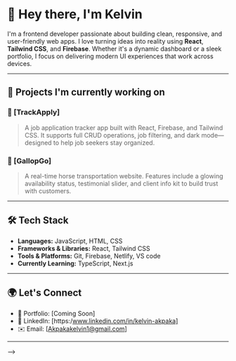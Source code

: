 # 👋 Hey there, I'm Kelvin

I'm a frontend developer passionate about building clean, responsive, and user-friendly web apps. I love turning ideas into reality using **React**, **Tailwind CSS**, and **Firebase**. Whether it's a dynamic dashboard or a sleek portfolio, I focus on delivering modern UI experiences that work across devices.

---

## 🚀 Projects I'm currently working on

### 🔹 [TrackApply]
> A job application tracker app built with React, Firebase, and Tailwind CSS. It supports full CRUD operations, job filtering, and dark mode—designed to help job seekers stay organized.

### 🔹 [GallopGo]
> A real-time horse transportation website. Features include a glowing availability status, testimonial slider, and client info kit to build trust with customers.

<!-- -->

---

## 🛠️ Tech Stack
- **Languages:** JavaScript, HTML, CSS
- **Frameworks & Libraries:** React, Tailwind CSS
- **Tools & Platforms:** Git, Firebase, Netlify, VS code
- **Currently Learning:** TypeScript, Next.js

---

## 🌍 Let's Connect

- 💼 Portfolio: [Coming Soon]
- 💬 LinkedIn: [https:/www.linkedin.com/in/kelvin-akpaka]
- ✉️ Email: [Akpakakelvin1@gmail.com]

---

-->
